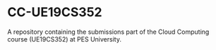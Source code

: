 # CC-UE19CS352
A repository containing the submissions part of the Cloud Computing course (UE19CS352) at PES University.
